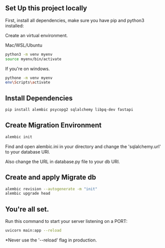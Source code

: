 ## Set Up this project locally

First, install all dependencies, make sure you have pip and python3 installed:

Create an virtual environment.

Mac/WSL/Ubuntu
```bash
python3 -m venv myenv
source myenv/bin/activate
```

If you're on windows.
```bash
pythone -m venv myenv
env\Scripts\activate
```

## Install Dependencies
```bash
pip install alembic psycopg2 sqlalchemy libpq-dev fastapi
```

## Create Migration Environment

```bash
alembic init
```

Find and open alembic.ini in your directory and change the 'sqlalchemy.url' to your database URI.

Also change the URL in database.py file to your db URI.

## Create and apply Migrate db

```bash
alembic revision --autogenerate -m "init"
alembic upgrade head
```

## You're all set.

Run this command to start your server listening on a PORT:
```bash
uvicorn main:app --reload
```
*Never use the '--reload' flag in production.
